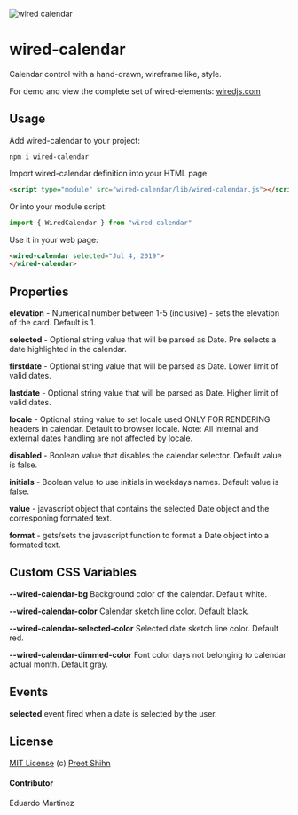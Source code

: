 ![wired calendar][sample]

# wired-calendar

Calendar control with a hand-drawn, wireframe like, style.

For demo and view the complete set of wired-elements: [wiredjs.com](http://wiredjs.com/)

## Usage

Add wired-calendar to your project:
```
npm i wired-calendar
```
Import wired-calendar definition into your HTML page:
```html
<script type="module" src="wired-calendar/lib/wired-calendar.js"></script>
```
Or into your module script:
```javascript
import { WiredCalendar } from "wired-calendar"
```

Use it in your web page:
```html
<wired-calendar selected="Jul 4, 2019">
</wired-calendar>
```

## Properties

**elevation** - Numerical number between 1-5 (inclusive) - sets the elevation of the card. Default is 1.

**selected** - Optional string value that will be parsed as Date. Pre selects a date highlighted in the calendar.

**firstdate** - Optional string value that will be parsed as Date. Lower limit of valid dates.

**lastdate** - Optional string value that will be parsed as Date. Higher limit of valid dates.

**locale** - Optional string value to set locale used ONLY FOR RENDERING headers in calendar. Default to browser locale. Note: All internal and external dates handling are not affected by locale.

**disabled** - Boolean value that disables the calendar selector. Default value is false.

**initials** - Boolean value to use initials in weekdays names. Default value is false.

**value** - javascript object that contains the selected Date object and the
corresponing formated text.

**format** - gets/sets the javascript function to format a Date object into a
formated text.


## Custom CSS Variables

**--wired-calendar-bg** Background color of the calendar. Default white.

**--wired-calendar-color** Calendar sketch line color. Default black.

**--wired-calendar-selected-color** Selected date sketch line color. Default red.

**--wired-calendar-dimmed-color** Font color days not belonging to calendar actual month. Default gray.

## Events
**selected** event fired when a date is selected by the user.


## License
[MIT License](https://github.com/wiredjs/wired-elements/blob/master/LICENSE) (c) [Preet Shihn](https://twitter.com/preetster)

#### Contributor

Eduardo Martinez

[sample]: https://elingerojo.github.io/wired-elements/images/WiredCalendarSample.GIF "Sample calendar"
